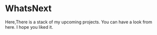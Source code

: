 # WhatsNext
Here,There is a stack of my upcoming projects.
You can have a look from here.
I hope you liked it.
